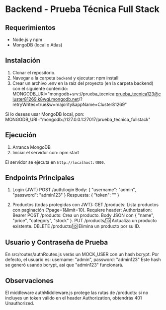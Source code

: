 # Backend - Prueba Técnica Full Stack

## Requerimientos
- Node.js y npm
- MongoDB (local o Atlas)

## Instalación
1. Clonar el repositorio.
2. Navegar a la carpeta `backend` y ejecutar:
npm install
3. Crear un archivo .env en la raíz del proyecto (en la carpeta backend) con el siguiente contenido:
MONGODB_URI="mongodb+srv://prueba_tecnica:prueba_tecnica123@cluster81269.k8wqi.mongodb.net/?retryWrites=true&w=majority&appName=Cluster81269"

Si lo deseas usar MongoDB local, pon:
MONGODB_URI="mongodb://127.0.0.1:27017/prueba_tecnica_fullstack"


## Ejecución

1. Arranca MongoDB
2. Iniciar el servidor con:
npm start

El servidor se ejecuta en `http://localhost:4000`.


## Endpoints Principales

1. Login (JWT)
POST /auth/login
Body: { "username": "admin", "password": "admin123" }
Respuesta: { "token": "<jwt>" }

2. Productos (todas protegidas con JWT):
GET /products:
Lista productos con paginación (?page=1&limit=10).
Requiere header: Authorization: Bearer <token>
POST /products:
Crea un producto.
Body JSON con { "name", "price", "category", "stock" }.
PUT /products/:id:
Actualiza un producto existente.
DELETE /products/:id:
Elimina un producto por su ID.

## Usuario y Contraseña de Prueba
En src/routes/authRoutes.js verás un MOCK_USER con un hash bcrypt.
Por defecto, el usuario es:
username: "admin",
password: "admin123"
Este hash se generó usando bcrypt, así que "admin123" funcionará.

## Observaciones
El middleware authMiddleware.js protege las rutas de /products: si no incluyes un token válido en el header Authorization, obtendrás 401 Unauthorized.



